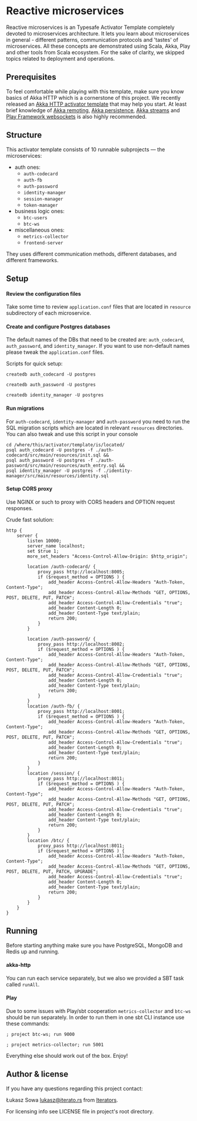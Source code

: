 # Reactive microservices

Reactive microservices is an Typesafe Activator Template completely devoted to microservices architecture. It lets you learn about microservices in general - different patterns, communication protocols and 'tastes' of microservices. All these concepts are demonstrated using Scala, Akka, Play and other tools from Scala ecosystem. For the sake of clarity, we skipped topics related to deployment and operations.

## Prerequisites

To feel comfortable while playing with this template, make sure you know basics of Akka HTTP which is a cornerstone of this project. We recently released an [Akka HTTP activator template](https://typesafe.com/activator/template/akka-http-microservice) that may help you start. At least brief knowledge of [Akka remoting](https://typesafe.com/activator/template/akka-sample-remote-scala), [Akka persistence](https://typesafe.com/activator/template/akka-sample-persistence-scala), [Akka streams](https://typesafe.com/activator/template/akka-stream-scala) and [Play Framework websockets](https://typesafe.com/activator/template/anonymous-chat) is also highly recommended.

## Structure

This activator template consists of 10 runnable subprojects — the microservices:
 * auth ones:
   * `auth-codecard`
   * `auth-fb`
   * `auth-password`
   * `identity-manager`
   * `session-manager`
   * `token-manager`
 * business logic ones:
   * `btc-users`
   * `btc-ws`
 * miscellaneous ones:
   * `metrics-collector`
   * `frontend-server`
   
They uses different communication methods, different databases, and different frameworks.

## Setup

#### Review the configuration files

Take some time to review `application.conf` files that are located in ```resource``` subdirectory of each microservice.

#### Create and configure Postgres databases

The default names of the DBs that need to be created are: ```auth_codecard```, ```auth_password```, and ```identity_manager```. If you want to use non-default names please tweak the `application.conf` files.

Scripts for quick setup:
```
createdb auth_codecard -U postgres
```
```
createdb auth_password -U postgres
```
```
createdb identity_manager -U postgres
```

#### Run migrations

For `auth-codecard`, `identity-manager` and `auth-password` you need to run the SQL migration scripts which are located in relevant `resources` directories.
You can also tweak and use this script in your console

```
cd /where/this/activator/template/is/located/
psql auth_codecard -U postgres -f ./auth-codecard/src/main/resources/init.sql &&
psql auth_password -U postgres -f ./auth-password/src/main/resources/auth_entry.sql &&
psql identity_manager -U postgres -f ./identity-manager/src/main/resources/identity.sql
```

#### Setup CORS proxy

Use NGINX or such to proxy with CORS headers and OPTION request responses.

Crude fast solution:

```
http {
    server {
        listen 10000;
        server_name localhost;
        set $true 1;
        more_set_headers "Access-Control-Allow-Origin: $http_origin";

        location /auth-codecard/ {
            proxy_pass http://localhost:8005;
            if ($request_method = OPTIONS ) {
                add_header Access-Control-Allow-Headers "Auth-Token, Content-Type";
                add_header Access-Control-Allow-Methods "GET, OPTIONS, POST, DELETE, PUT, PATCH";
                add_header Access-Control-Allow-Credentials "true";
                add_header Content-Length 0;
                add_header Content-Type text/plain;
                return 200;
            }
        }

        location /auth-password/ {
            proxy_pass http://localhost:8002;
            if ($request_method = OPTIONS ) {
                add_header Access-Control-Allow-Headers "Auth-Token, Content-Type";
                add_header Access-Control-Allow-Methods "GET, OPTIONS, POST, DELETE, PUT, PATCH";
                add_header Access-Control-Allow-Credentials "true";
                add_header Content-Length 0;
                add_header Content-Type text/plain;
                return 200;
            }
        }
        location /auth-fb/ {
            proxy_pass http://localhost:8001;
            if ($request_method = OPTIONS ) {
                add_header Access-Control-Allow-Headers "Auth-Token, Content-Type";
                add_header Access-Control-Allow-Methods "GET, OPTIONS, POST, DELETE, PUT, PATCH";
                add_header Access-Control-Allow-Credentials "true";
                add_header Content-Length 0;
                add_header Content-Type text/plain;
                return 200;
            }
        }
        location /session/ {
            proxy_pass http://localhost:8011;
            if ($request_method = OPTIONS ) {
                add_header Access-Control-Allow-Headers "Auth-Token, Content-Type";
                add_header Access-Control-Allow-Methods "GET, OPTIONS, POST, DELETE, PUT, PATCH";
                add_header Access-Control-Allow-Credentials "true";
                add_header Content-Length 0;
                add_header Content-Type text/plain;
                return 200;
            }
        }
        location /btc/ {
            proxy_pass http://localhost:8011;
            if ($request_method = OPTIONS ) {
                add_header Access-Control-Allow-Headers "Auth-Token, Content-Type";
                add_header Access-Control-Allow-Methods "GET, OPTIONS, POST, DELETE, PUT, PATCH, UPGRADE";
                add_header Access-Control-Allow-Credentials "true";
                add_header Content-Length 0;
                add_header Content-Type text/plain;
                return 200;
            }
        }
    }
}
```


## Running

Before starting anything make sure you have PostgreSQL, MongoDB and Redis up and running.

#### akka-http
You can run each service separately, but we also we provided a SBT task called `runAll`.

#### Play
Due to some issues with Play/sbt cooperation `metrics-collector` and `btc-ws` should be run separately.
In order to run them in one sbt CLI instance use these commands:
```
; project btc-ws; run 9000
```
```
; project metrics-collector; run 5001
```

Everything else should work out of the box. Enjoy!

## Author & license

If you have any questions regarding this project contact: 

Łukasz Sowa <lukasz@iterato.rs> from [Iterators](http://iterato.rs).

For licensing info see LICENSE file in project's root directory.
